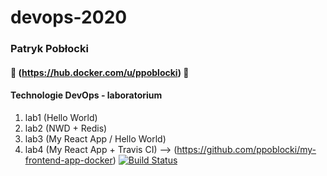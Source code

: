 # devops-2020
### Patryk Pobłocki

#### :whale: (https://hub.docker.com/u/ppoblocki) :whale:

#### Technologie DevOps - laboratorium

1. lab1 (Hello World)
2. lab2 (NWD + Redis)
3. lab3 (My React App / Hello World)
4. lab4 (My React App + Travis CI) --> (https://github.com/ppoblocki/my-frontend-app-docker) [![Build Status](https://travis-ci.com/ppoblocki/my-frontend-app-docker.svg?branch=master)](https://travis-ci.com/ppoblocki/my-frontend-app-docker)

